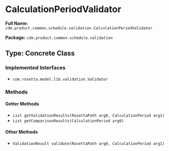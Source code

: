 # CalculationPeriodValidator

**Full Name:** `cdm.product.common.schedule.validation.CalculationPeriodValidator`

**Package:** `cdm.product.common.schedule.validation`

## Type: Concrete Class

### Implemented Interfaces

- `com.rosetta.model.lib.validation.Validator`

### Methods

#### Getter Methods

- `List getValidationResults(RosettaPath arg0, CalculationPeriod arg1)`
- `List getComparisonResults(CalculationPeriod arg0)`

#### Other Methods

- `ValidationResult validate(RosettaPath arg0, CalculationPeriod arg1)`

